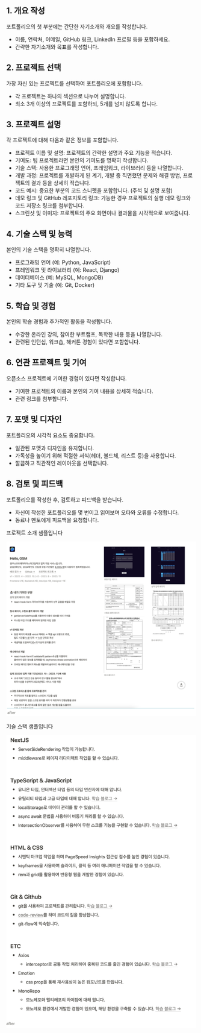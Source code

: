 ## 1. 개요 작성
포트폴리오의 첫 부분에는 간단한 자기소개와 개요를 작성합니다.

 - 이름, 연락처, 이메일, GitHub 링크, LinkedIn 프로필 등을 포함하세요.
 - 간략한 자기소개와 목표를 작성합니다.
## 2. 프로젝트 선택
가장 자신 있는 프로젝트를 선택하여 포트폴리오에 포함합니다.
 - 각 프로젝트는 하나의 섹션으로 나누어 설명합니다.
 - 최소 3개 이상의 프로젝트를 포함하되, 5개를 넘지 않도록 합니다.
## 3. 프로젝트 설명
각 프로젝트에 대해 다음과 같은 정보를 포함합니다.

 - 프로젝트 이름 및 설명: 프로젝트의 간략한 설명과 주요 기능을 적습니다.
 - 기여도: 팀 프로젝트라면 본인의 기여도를 명확히 작성합니다.
 - 기술 스택: 사용한 프로그래밍 언어, 프레임워크, 라이브러리 등을 나열합니다.
 - 개발 과정: 프로젝트를 개발하게 된 계기, 개발 중 직면했던 문제와 해결 방법, 프로젝트의 결과 등을 상세히 적습니다.
 - 코드 예시: 중요한 부분의 코드 스니펫을 포함합니다. (주석 및 설명 포함)
 - 데모 링크 및 GitHub 레포지토리 링크: 가능한 경우 프로젝트의 실행 데모 링크와 코드 저장소 링크를 첨부합니다.
 - 스크린샷 및 이미지: 프로젝트의 주요 화면이나 결과물을 시각적으로 보여줍니다.
## 4. 기술 스택 및 능력
본인의 기술 스택을 명확히 나열합니다.
 - 프로그래밍 언어 (예: Python, JavaScript)
 - 프레임워크 및 라이브러리 (예: React, Django)
 - 데이터베이스 (예: MySQL, MongoDB)
 - 기타 도구 및 기술 (예: Git, Docker)
## 5. 학습 및 경험
본인의 학습 경험과 추가적인 활동을 작성합니다.

 - 수강한 온라인 강의, 참여한 부트캠프, 독학한 내용 등을 나열합니다.
 - 관련된 인턴십, 워크숍, 해커톤 경험이 있다면 포함합니다.
## 6. 연관 프로젝트 및 기여
오픈소스 프로젝트에 기여한 경험이 있다면 작성합니다.

 - 기여한 프로젝트의 이름과 본인의 기여 내용을 상세히 적습니다.
 - 관련 링크를 첨부합니다.
## 7. 포맷 및 디자인
포트폴리오의 시각적 요소도 중요합니다.

 - 일관된 포맷과 디자인을 유지합니다.
 - 가독성을 높이기 위해 적절한 서식(헤더, 볼드체, 리스트 등)을 사용합니다.
 - 깔끔하고 직관적인 레이아웃을 선택합니다.
## 8. 검토 및 피드백
   포트폴리오를 작성한 후, 검토하고 피드백을 받습니다.

 - 자신이 작성한 포트폴리오를 몇 번이고 읽어보며 오타와 오류를 수정합니다.
 - 동료나 멘토에게 피드백을 요청합니다.

프로젝트 소개 샘플입니다

![img.png](img.png)

기슬 스택 샘플입니다

![img_1.png](img_1.png)
